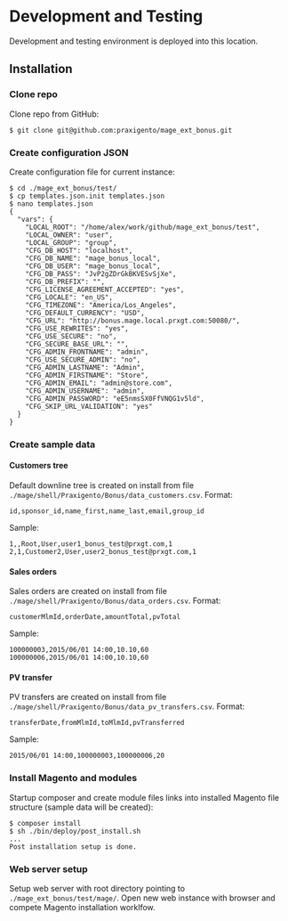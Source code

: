 # Development and Testing

Development and testing environment is deployed into this location.



## Installation

### Clone repo
Clone repo from GitHub:

    $ git clone git@github.com:praxigento/mage_ext_bonus.git
   

### Create configuration JSON
Create configuration file for current instance:

    $ cd ./mage_ext_bonus/test/
    $ cp templates.json.init templates.json 
    $ nano templates.json
    {
      "vars": {
        "LOCAL_ROOT": "/home/alex/work/github/mage_ext_bonus/test",
        "LOCAL_OWNER": "user",
        "LOCAL_GROUP": "group",
        "CFG_DB_HOST": "localhost",
        "CFG_DB_NAME": "mage_bonus_local",
        "CFG_DB_USER": "mage_bonus_local",
        "CFG_DB_PASS": "JvP2gZDrGkBKVESvSjXe",
        "CFG_DB_PREFIX": "",
        "CFG_LICENSE_AGREEMENT_ACCEPTED": "yes",
        "CFG_LOCALE": "en_US",
        "CFG_TIMEZONE": "America/Los_Angeles",
        "CFG_DEFAULT_CURRENCY": "USD",
        "CFG_URL": "http://bonus.mage.local.prxgt.com:50080/",
        "CFG_USE_REWRITES": "yes",
        "CFG_USE_SECURE": "no",
        "CFG_SECURE_BASE_URL": "",
        "CFG_ADMIN_FRONTNAME": "admin",
        "CFG_USE_SECURE_ADMIN": "no",
        "CFG_ADMIN_LASTNAME": "Admin",
        "CFG_ADMIN_FIRSTNAME": "Store",
        "CFG_ADMIN_EMAIL": "admin@store.com",
        "CFG_ADMIN_USERNAME": "admin",
        "CFG_ADMIN_PASSWORD": "eE5nmsSX0FfVNQG1v5ld",
        "CFG_SKIP_URL_VALIDATION": "yes"
      }
    }


### Create sample data
#### Customers tree
Default downline tree is created on install from file `./mage/shell/Praxigento/Bonus/data_customers.csv`.
Format:

    id,sponsor_id,name_first,name_last,email,group_id
    
Sample:

    1,,Root,User,user1_bonus_test@prxgt.com,1
    2,1,Customer2,User,user2_bonus_test@prxgt.com,1

#### Sales orders
Sales orders are created on install from file `./mage/shell/Praxigento/Bonus/data_orders.csv`.
Format:

    customerMlmId,orderDate,amountTotal,pvTotal
    
Sample:

    100000003,2015/06/01 14:00,10.10,60
    100000006,2015/06/01 14:00,10.10,60

#### PV transfer
PV transfers are created on install from file `./mage/shell/Praxigento/Bonus/data_pv_transfers.csv`.
Format:

    transferDate,fromMlmId,toMlmId,pvTransferred
    
Sample:

    2015/06/01 14:00,100000003,100000006,20


### Install Magento and modules
Startup composer and create module files links into installed Magento file structure (sample data will be created): 
    
    $ composer install
    $ sh ./bin/deploy/post_install.sh
    ...
    Post installation setup is done.


### Web server setup
Setup web server with root directory pointing to `./mage_ext_bonus/test/mage/`. Open new web instance with
browser and compete Magento installation worklfow.
